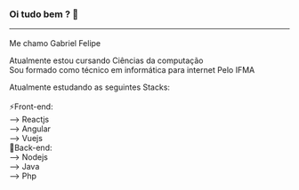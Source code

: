 ### Oi tudo bem ? 👋<hr>
Me chamo Gabriel Felipe

Atualmente estou cursando Ciências da computação<br/>
Sou formado como técnico em informática para internet Pelo IFMA<br/>

Atualmente estudando as seguintes Stacks:<br/><br/>
⚡Front-end:<br/>
 --> Reactjs<br/>
 --> Angular<br/>
 --> Vuejs<br/>
💬Back-end:<br/>
 --> Nodejs<br/>
 --> Java<br/>
 --> Php<br/>
 
 
<!--
**Felipe-DevT00ls/Felipe-DevT00ls** is a ✨ _special_ ✨ repository because its `README.md` (this file) appears on your GitHub profile.

Here are some ideas to get you started:

- 🔭 I’m currently working on ...
- 🌱 I’m currently learning ...
- 👯 I’m looking to collaborate on ...
- 🤔 I’m looking for help with ...
- 💬 Ask me about ...
- 📫 How to reach me: ...
- 😄 Pronouns: ...
- ⚡ Fun fact: ...
-->
